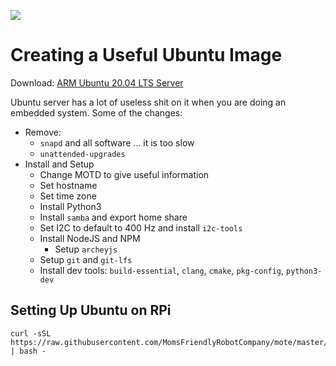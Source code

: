 ![](https://i.redd.it/n0vaia0w2yl21.png)

# Creating a Useful Ubuntu Image

Download: [ARM Ubuntu 20.04 LTS Server](https://ubuntu.com/download/server/arm)

Ubuntu server has a lot of useless shit on it when you are doing an
embedded system. Some of the changes:

- Remove:
    - `snapd` and all software ... it is too slow
    - `unattended-upgrades`
- Install and Setup
    - Change MOTD to give useful information
    - Set hostname
    - Set time zone
    - Install Python3
    - Install `samba` and export home share
    - Set I2C to default to 400 Hz and install `i2c-tools`
    - Install NodeJS and NPM
        - Setup `archeyjs`
    - Setup `git` and `git-lfs`
    - Install dev tools: `build-essential`, `clang`, `cmake`, `pkg-config`, `python3-dev`

## Setting Up Ubuntu on RPi

```
curl -sSL https://raw.githubusercontent.com/MomsFriendlyRobotCompany/mote/master/ubuntu/setup.py | bash -
```
